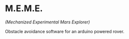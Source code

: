 # M.E.M.E.
*(Mechanized Experimental Mars Explorer)*

Obstacle avoidance software for an arduino powered rover.
